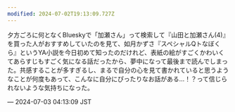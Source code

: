 ```yaml
---
modified: 2024-07-02T19:13:09.727Z
---
```


<p>夕方ごろに何となくBlueskyで「加瀬さん」って検索して『山田と加瀬さん(4)』を買った人がおすすめしていたのを見て、如月かずさ『スペシャルQトなぼくら』というYA小説を今日初めて知ったのだけれど、表紙の絵がすごくかわいくてあらすじもすごく気になる話だったから、夢中になって最後まで読んでしまった。共感することが多すぎるし、まるで自分の心を見て書かれていると思うようなことが何度もあって、こんなに自分にぴったりなお話がある…！？って信じられないような気持ちになった。</p>

&mdash; 2024-07-03 04:13:09 JST

<!-- Original URL: https://mastodon.social/@sakuramochi0/112718485240266940-->
